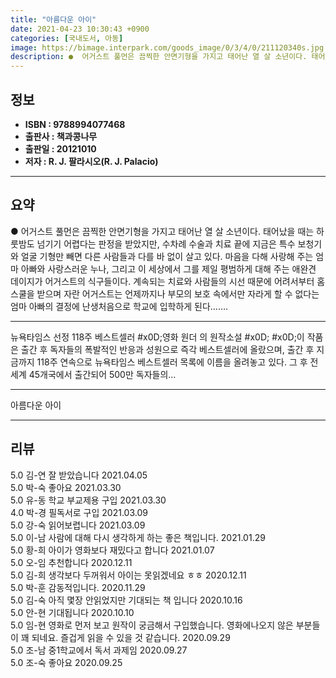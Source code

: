 ```yaml
---
title: "아름다운 아이"
date: 2021-04-23 10:30:43 +0900
categories: [국내도서, 아동]
image: https://bimage.interpark.com/goods_image/0/3/4/0/211120340s.jpg
description: ●  어거스트 풀먼은 끔찍한 안면기형을 가지고 태어난 열 살 소년이다. 태어났을 때는 하룻밤도 넘기기 어렵다는 판정을 받았지만, 수차례 수술과 치료 끝에 지금은 특수 보청기와 얼굴 기형만 빼면 다른 사람들과 다를 바 없이 살고 있다. 마음을 다해 사랑해 주는 엄마 아빠와 사랑스러운 누나, 그리고 이 세상
---
```


## **정보**

- **ISBN : 9788994077468**
- **출판사 : 책과콩나무**
- **출판일 : 20121010**
- **저자 : R. J. 팔라시오(R. J. Palacio)**

------



## **요약**

●  어거스트 풀먼은 끔찍한 안면기형을 가지고 태어난 열 살 소년이다. 태어났을 때는 하룻밤도 넘기기 어렵다는 판정을 받았지만, 수차례 수술과 치료 끝에 지금은 특수 보청기와 얼굴 기형만 빼면 다른 사람들과 다를 바 없이 살고 있다. 마음을 다해 사랑해 주는 엄마 아빠와 사랑스러운 누나, 그리고 이 세상에서 그를 제일 평범하게 대해 주는 애완견 데이지가 어거스트의 식구들이다. 계속되는 치료와 사람들의 시선 때문에 어려서부터 홈스쿨을 받으며 자란 어거스트는 언제까지나 부모의 보호 속에서만 자라게 할 수 없다는 엄마 아빠의 결정에 난생처음으로 학교에 입학하게 된다…….

------

뉴욕타임스 선정 118주 베스트셀러 #x0D;영화  원더 의 원작소설 #x0D; #x0D;이 작품은 출간 후 독자들의 폭발적인 반응과 성원으로 즉각 베스트셀러에 올랐으며, 출간 후 지금까지 118주 연속으로 뉴욕타임스 베스트셀러 목록에 이름을 올려놓고 있다. 그 후 전 세계 45개국에서 출간되어 500만 독자들의... 

------


아름다운 아이 

------


## **리뷰** 

5.0 김-연 잘 받았습니다  2021.04.05 <br/>5.0 박-숙 좋아요 2021.03.30 <br/>5.0 유-동 학교 부교제용 구입 2021.03.30 <br/>4.0 박-경 필독서로 구입 2021.03.09 <br/>5.0 강-숙 읽어보렵니다 2021.03.09 <br/>5.0 이-남 사람에 대해 다시 생각하게 하는 좋은 책입니다. 2021.01.29 <br/>5.0 황-희 아이가 영화보다 재밌다고 합니다 2021.01.07 <br/>5.0 오-임 추천합니다 2020.12.11 <br/>5.0 김-희 생각보다 두꺼워서 아이는 못읽겠네요 ㅎㅎ 2020.12.11 <br/>5.0 박-훈 감동적입니다. 2020.11.29 <br/>5.0 김-숙 아직 몇장 안읽었지만 기대되는
책 입니다 2020.10.16 <br/>5.0 안-현 기대됩니다 2020.10.10 <br/>5.0 임-현 영화로 먼저 보고 원작이 궁금해서 구입했습니다. 영화에나오지 않은 부분들이 꽤 되네요. 즐겁게 읽을 수 있을 것 같습니다. 2020.09.29 <br/>5.0 조-남 중1학교에서 독서 과제임 2020.09.27 <br/>5.0 조-숙 좋아요 2020.09.25 <br/>